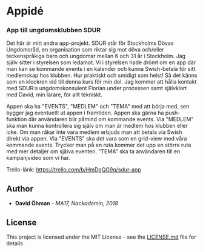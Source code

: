 # Appidé
### App till ungdomsklubben SDUR

Det här är mitt andra app-projekt. SDUR står för Stockholms Dövas Ungdomsråd, en organisation som riktar sig mot döva och/eller teckenspråkiga barn och ungdomar mellan 6 och 31 år i Stockholm. Jag själv sitter i styrelsen som ledamot. Vi i styrelsen hade drömt om en app där man kan se kommande events i en kalender och kunna Swish-betala för sitt medlemskap hos klubben. Hur praktiskt och smidigt som helst! Så det känns som en klockren idé till denna kurs för min del. Jag kommer att hålla kontakt med SDUR:s ungdomskonsulent Florian under processen samt självklart med David, min lärare, för allt tekniskt.

Appen ska ha "EVENTS", "MEDLEM" och "TEMA" med att börja med, sen bygger jag eventuellt ut appen i framtiden. Appen ska gärna ha push-funktion där användaren blir påmind om kommande events. Via "MEDLEM" ska man kunna kontrollera sig själv om man är medlem hos klubben eller icke. Om man råkar inte vara medlem erbjuds man att betala via Swish direkt via appen. Via "EVENTS" ska det vara som en grid-view med våra kommande events. Trycker man på en ruta kommer det upp en större ruta med mer detaljer om själva eventen. "TEMA" ska ta användaren till en kampanjvideo som vi har.

Trello-länk: https://trello.com/b/HmDgQG9q/sdur-app

## Author

* **David Öhman** - *MA17, Nackademin, 2018*

## License

This project is licensed under the MIT License - see the [LICENSE.md](LICENSE.md) file for details

